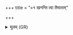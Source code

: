 +++
title = "०१ खनन्ति त्वा तैमाताम्"

+++
<details><summary>मूलम् (GR)</summary>

खनन्ति त्वा तैमातां +++(Bhatt. taimātā)+++  
दासा अरसबाहवः ।  
दास्य् असि प्रक्रीर् अस्य्  
उत्खातम् अरसं विषम् ॥
</details>